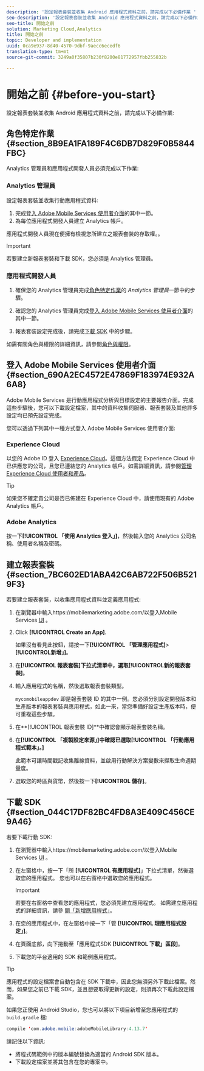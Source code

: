 ```yaml
---
description: '設定報表套裝並收集 Android 應用程式資料之前，請完成以下必備作業 '
seo-description: '設定報表套裝並收集 Android 應用程式資料之前，請完成以下必備作業 '
seo-title: 開始之前
solution: Marketing Cloud,Analytics
title: 開始之前
topic: Developer and implementation
uuid: 0ca9e937-8d40-4570-9dbf-9aecc6ecedf6
translation-type: tm+mt
source-git-commit: 3249a0f35807b230f8200e81772957fbb255832b

---
```



# 開始之前 {#before-you-start}

設定報表套裝並收集 Android 應用程式資料之前，請完成以下必備作業:

## 角色特定作業 {#section_8B9EA1FA189F4C6DB7D829F0B5844FBC}

Analytics 管理員和應用程式開發人員必須完成以下作業:

### Analytics 管理員

設定報表套裝並收集行動應用程式資料: 

1. 完成[登入 Adobe Mobile Services 使用者介面](../getting-started/requirements.md#section_690A2EC4572E47869F183974E932A6A8)的其中一節。
1. 為每位應用程式開發人員建立 Analytics 帳戶。

應用程式開發人員現在便擁有檢視您所建立之報表套裝的存取權。。

>[!IMPORTANT]
>
>若要建立新報表套裝和下載 SDK，您必須是 Analytics 管理員。

### 應用程式開發人員

1. 確保您的 Analytics 管理員完成[角色特定作業](../getting-started/requirements.md#section_8B9EA1FA189F4C6DB7D829F0B5844FBC)的 *Analytics 管理員*&#x200B;一節中的步驟。

1. 確認您的 Analytics 管理員完成[登入 Adobe Mobile Services 使用者介面](../getting-started/requirements.md#section_690A2EC4572E47869F183974E932A6A8)的其中一節。
1. 報表套裝設定完成後，請完成[下載 SDK](../getting-started/requirements.md#section_044C17DF82BC4FD8A3E409C456CE9A46) 中的步驟。

如需有關角色與權限的詳細資訊，請參閱[角色與權限](/help/using/gs/c-mob-roles-and-permissions.md)。

## 登入 Adobe Mobile Services 使用者介面 {#section_690A2EC4572E47869F183974E932A6A8}

Adobe Mobile Services 是行動應用程式分析與目標設定的主要報告介面。完成這些步驟後，您可以下載設定檔案，其中的資料收集伺服器、報表套裝及其他許多設定均已預先設定完成。

您可以透過下列其中一種方式登入 Adobe Mobile Services 使用者介面:

### Experience Cloud

以您的 Adobe ID 登入 [Experience Cloud](https://marketing.adobe.com)。這個方法假定 Experience Cloud 中已供應您的公司，且您已連結您的 Analytics 帳戶。如需詳細資訊，請參閱[管理 Experience Cloud 使用者和產品](https://docs.adobe.com/content/help/en/core-services/interface/manage-users-and-products/admin-getting-started.html)。

>[!TIP]
>
>如果您不確定貴公司是否已佈建在 Experience Cloud 中，請使用現有的 Adobe Analytics 帳戶。

### Adobe Analytics

按一下&#x200B;**[!UICONTROL 「使用 Analytics 登入」]**，然後輸入您的 Analytics 公司名稱、使用者名稱及密碼。

## 建立報表套裝 {#section_7BC602ED1ABA42C6AB722F506B5219F3}

若要建立報表套裝，以收集應用程式資料並定義應用程式:

1. 在瀏覽器中輸入https://mobilemarketing.adobe.com/以登入Mobile Services [UI](https://mobilemarketing.adobe.com/) 。
1. Click **[!UICONTROL Create an App]**.

   如果沒有看見此按鈕，請按一下&#x200B;**[!UICONTROL 「管理應用程式]**>**[!UICONTROL &#x200B;新增」]**。

1. 在&#x200B;**[!UICONTROL 報表套裝]**下拉式清單中，選取**[!UICONTROL &#x200B;新的報表套裝]**。

1. 輸入應用程式的名稱，然後選取報表套裝類型。

   `mycomobileappdev` 即是報表套裝 ID 的其中一例。您必須分別設定開發版本和生產版本的報表套裝與應用程式，如此一來，當您準備好設定生產版本時，便可重複這些步驟。
1. 在&#x200B;**[!UICONTROL 報表套裝 ID]**中確認會顯示報表套裝名稱。
1. 在&#x200B;**[!UICONTROL 「複製設定來源」]**中確認已選取**[!UICONTROL 「行動應用程式範本」。]**

   此範本可讓時間戳記收集離線資料，並啟用行動解決方案變數來擷取生命週期量度。

1. 選取您的時區與貨幣，然後按一下&#x200B;**[!UICONTROL 儲存]**。

## 下載 SDK {#section_044C17DF82BC4FD8A3E409C456CE9A46}

若要下載行動 SDK:

1. 在瀏覽器中輸入https://mobilemarketing.adobe.com/以登入Mobile Services [UI](https://mobilemarketing.adobe.com/) 。
1. 在左窗格中，按一下「所 **[!UICONTROL 有應用程式]**」下拉式清單，然後選取您的應用程式。
您也可以在右窗格中選取您的應用程式。

   >[!IMPORTANT]
   >
   >若要在右窗格中查看您的應用程式，您必須先建立應用程式。 如需建立應用程式的詳細資訊，請參 [閱「新增應用程式」](https://docs.adobe.com/content/help/en/mobile-services/using/manage-apps-ug/t-new-app.html)。

1. 在您的應用程式中，在左窗格中按一下「管 **[!UICONTROL 理應用程式設定」]**。
1. 在頁面底部，向下捲動至「應用程式SDK **[!UICONTROL 下載」區段]**。
1. 下載您的平台適用的 SDK 和範例應用程式。

>[!TIP]
>
>應用程式的設定檔案會自動包含在 SDK 下載中，因此您無須另外下載此檔案。然而，如果您之前已下載 SDK，並且想要取得更新的設定，則須再次下載此設定檔案。

如果您正使用 Android Studio，您也可以將以下項目新增至您應用程式的 `build.gradle` 檔:

```java
compile 'com.adobe.mobile:adobeMobileLibrary:4.13.7'
```

請記住以下資訊:

* 將程式碼範例中的版本編號替換為適當的 Android SDK 版本。
* 下載設定檔案並將其包含在您的專案中。